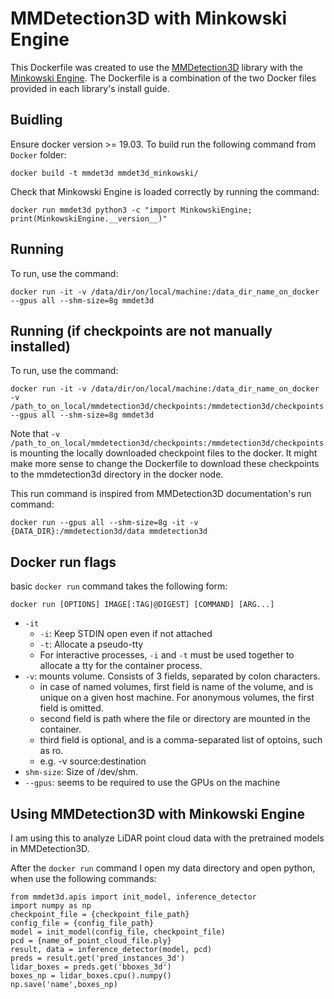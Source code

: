 # MMDetection3D with Minkowski Engine
This Dockerfile was created to use the [MMDetection3D](https://github.com/open-mmlab/mmdetection3d/tree/main) library with the [Minkowski Engine](https://github.com/NVIDIA/MinkowskiEngine). The Dockerfile is a combination of the two Docker files provided in each library's install guide.

## Buidling
Ensure docker version >= 19.03. To build run the following command from `Docker` folder:
```
docker build -t mmdet3d mmdet3d_minkowski/
```

Check that Minkowski Engine is loaded correctly by running the command:
```
docker run mmdet3d python3 -c "import MinkowskiEngine; print(MinkowskiEngine.__version__)"
```
## Running
To run, use the command:

```
docker run -it -v /data/dir/on/local/machine:/data_dir_name_on_docker --gpus all --shm-size=8g mmdet3d
```

## Running (if checkpoints are not manually installed)
To run, use the command:

```
docker run -it -v /data/dir/on/local/machine:/data_dir_name_on_docker -v /path_to_on_local/mmdetection3d/checkpoints:/mmdetection3d/checkpoints --gpus all --shm-size=8g mmdet3d
```

Note that `-v /path_to_on_local/mmdetection3d/checkpoints:/mmdetection3d/checkpoints` is mounting the locally downloaded checkpoint files to the docker. It might make more sense to change the Dockerfile to download these checkpoints to the mmdetection3d directory in the docker node.

This run command is inspired from MMDetection3D documentation's run command:

```
docker run --gpus all --shm-size=8g -it -v {DATA_DIR}:/mmdetection3d/data mmdetection3d
```
## Docker run flags
basic `docker run` command takes the following form:
```
docker run [OPTIONS] IMAGE[:TAG|@DIGEST] [COMMAND] [ARG...]
```
* `-it`
    * `-i`: Keep STDIN open even if not attached
    * `-t`: Allocate a pseudo-tty
    * For interactive processes, `-i` and `-t` must be used together to allocate a tty for the container process. 
* `-v`: mounts volume. Consists of 3 fields, separated by colon characters. 
    * in case of named volumes, first field is name of the volume, and is unique on a given host machine. For anonymous volumes, the first field is omitted.
    * second field is path where the file or directory are mounted in the container.
    * third field is optional, and is a comma-separated list of optoins, such as ro. 
    * e.g. -v source:destination
* `shm-size`: Size of /dev/shm. 
* `--gpus`: seems to be required to use the GPUs on the machine

## Using MMDetection3D with Minkowski Engine
I am using this to analyze LiDAR point cloud data with the pretrained models in MMDetection3D. 

After the `docker run` command I open my data directory and open python, when use the following commands:

```
from mmdet3d.apis import init_model, inference_detector
import numpy as np
checkpoint_file = {checkpoint_file_path}
config_file = {config_file_path}
model = init_model(config_file, checkpoint_file)
pcd = {name_of_point_cloud_file.ply}
result, data = inference_detector(model, pcd)
preds = result.get('pred_instances_3d')
lidar_boxes = preds.get('bboxes_3d')
boxes_np = lidar_boxes.cpu().numpy()
np.save('name',boxes_np)
```